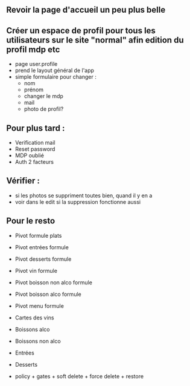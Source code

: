 
## Revoir la page d'accueil un peu plus belle 

## Créer un espace de profil pour tous les utilisateurs sur le site "normal" afin edition du profil mdp etc
- page user.profile
- prend le layout général de l'app
- simple formulaire pour changer : 
    - nom
    - prénom
    - changer le mdp
    - mail
    - photo de profil?


## Pour plus tard :
- Verification mail
- Reset password
- MDP oublié
- Auth 2 facteurs


## Vérifier : 
- si les photos se suppriment toutes bien, quand il y en a
- voir dans le edit si la suppression fonctionne aussi
## Pour le resto


- Pivot formule plats
- Pivot entrées formule
- Pivot desserts formule
- Pivot vin formule

- Pivot boisson non alco formule
- Pivot boisson alco formule

- Pivot menu formule





- Cartes des vins


- Boissons alco


- Boissons non alco


- Entrées


- Desserts


+ policy + gates + soft delete + force delete + restore